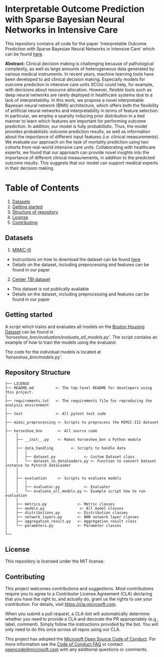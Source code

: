 # Interpretable Outcome Prediction with Sparse Bayesian Neural Networks in Intensive Care

This repository contains all code for the paper 'Interpretable Outcome Prediction with Sparse
Bayesian Neural Networks in Intensive Care' which can be found [here](). 

**Abstract:**
Clinical decision making is challenging because of pathological complexity, as well as large amounts of heterogeneous data generated by various medical instruments. In recent years, machine learning tools have been developed to aid clinical decision making. Especially models for outcome prediction in intensive care units (ICUs) could help, for example, with decisions about resource allocation. However, flexible tools such as deep neural networks are rarely deployed in healthcare systems due to a lack of interpretability. In this work, we propose a novel interpretable Bayesian neural network (BNN) architecture, which offers both the flexibility of artificial neural networks and interpretability in terms of feature selection. In particular, we employ a sparsity inducing prior distribution in a tied manner to learn which features are important for performing outcome prediction. In addition, our model is fully probabilistic. Thus, the model provides probabilistic outcome prediction results, as well as information about the importance of different input features (i.e. clinical measurements). We evaluate our approach on the task of mortality prediction using two cohorts from real-world intensive care units. Collaborating with healthcare experts, we found that our approach can provide novel insights into the importance of different clinical measurements, in addition to the predicted outcome results. This suggests that our model can support medical experts in their decision making.

# Table of Contents
1. [Datasets](#datasets)
2. [Getting started](#getting-started)
3. [Structure of repository](#repository-structure)
4. [License](#license)
5. [Contributing](#contributing)

## Datasets 

1. [MIMIC-III](https://mimic.physionet.org/)
- Instructions on how to download the dataset can be found [here]()
- Details on the dataset, including preprocessing and features can be found in our paper

2. [Center TBI dataset](https://www.center-tbi.eu/data)
- This dataset is not publically available
- Details on the dataset, including preprocessing and features can be found in our paper

## Getting started

A script which trains and evaluates all models on the [Boston Housing Dataset](https://scikit-learn.org/stable/modules/generated/sklearn.datasets.load_boston.html) can be found in *'horseshoe_bnn/evaluation/evaluate_all_models.py'*. The script contains an example of how to train the models using the evaluator.

The code for the individual models is located at *'horseshoe_bnn/models.py'*.

## Repository Structure

```
├── LICENSE
├── README.md          <- The top-level README for developers using this project.
│
├── requirements.txt   <- The requirements file for reproducing the analysis environment
│
├── test               <- All pytest test code
│
├── mimic_preprocessing <- Scripts to preprocess the MIMIC-III dataset
│
├── horseshoe_bnn       <- All source code
│    │
│    ├── __init__.py    <- Makes horseshoe_bnn a Python module
│    │
│    ├── data_handling        <- Scripts to handle data
│    │   │                
│    │   ├── dataset.py             <- Custom Dataset class
│    │   └── dataset_to_dataloaders.py <- Function to convert Dataset instance to Pytorch dataloader
│    │
│    │
│    ├── evaluation     <- Scripts to evaluate models
│    │   │                 
│    │   ├── evaluator.py           <- Evaluator
│    │   └── evaluate_all_models.py <- Example script how to run evaluation
│    │
│    ├── metrics.py              <- Metric classes
│    ├── models.py                <- All model classes
│    ├── distributions.py        <- Distribution classes
│    ├── network_layers.py       <- BNN network layer classes
│    ├── aggregation_result.py   <- Aggregation result class
│    └── parameters.py           <- Parameter classes
│
└── 
```

## License

This repository is licensed under the MIT license.

## Contributing

This project welcomes contributions and suggestions.  Most contributions require you to agree to a
Contributor License Agreement (CLA) declaring that you have the right to, and actually do, grant us
the rights to use your contribution. For details, visit https://cla.microsoft.com.

When you submit a pull request, a CLA-bot will automatically determine whether you need to provide
a CLA and decorate the PR appropriately (e.g., label, comment). Simply follow the instructions
provided by the bot. You will only need to do this once across all repos using our CLA.

This project has adopted the [Microsoft Open Source Code of Conduct](https://opensource.microsoft.com/codeofconduct/).
For more information see the [Code of Conduct FAQ](https://opensource.microsoft.com/codeofconduct/faq/) or
contact [opencode@microsoft.com](mailto:opencode@microsoft.com) with any additional questions or comments.
